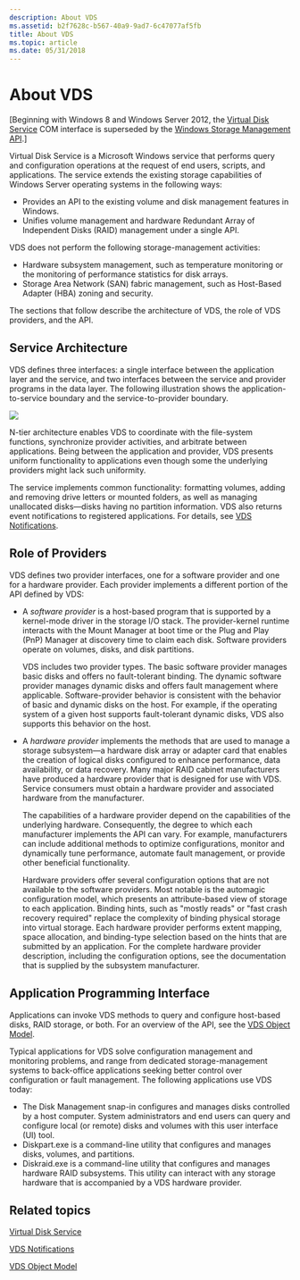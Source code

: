 ```yaml
---
description: About VDS
ms.assetid: b2f7628c-b567-40a9-9ad7-6c47077af5fb
title: About VDS
ms.topic: article
ms.date: 05/31/2018
---
```


# About VDS

\[Beginning with Windows 8 and Windows Server 2012, the [Virtual Disk Service](virtual-disk-service-portal.md) COM interface is superseded by the [Windows Storage Management API](/previous-versions/windows/desktop/stormgmt/windows-storage-management-api-portal).\]

Virtual Disk Service is a Microsoft Windows service that performs query and configuration operations at the request of end users, scripts, and applications. The service extends the existing storage capabilities of Windows Server operating systems in the following ways:

-   Provides an API to the existing volume and disk management features in Windows.
-   Unifies volume management and hardware Redundant Array of Independent Disks (RAID) management under a single API.

VDS does not perform the following storage-management activities:

-   Hardware subsystem management, such as temperature monitoring or the monitoring of performance statistics for disk arrays.
-   Storage Area Network (SAN) fabric management, such as Host-Based Adapter (HBA) zoning and security.

The sections that follow describe the architecture of VDS, the role of VDS providers, and the API.

## Service Architecture

VDS defines three interfaces: a single interface between the application layer and the service, and two interfaces between the service and provider programs in the data layer. The following illustration shows the application-to-service boundary and the service-to-provider boundary.

![](images/vdsoverview.png)

N-tier architecture enables VDS to coordinate with the file-system functions, synchronize provider activities, and arbitrate between applications. Being between the application and provider, VDS presents uniform functionality to applications even though some the underlying providers might lack such uniformity.

The service implements common functionality: formatting volumes, adding and removing drive letters or mounted folders, as well as managing unallocated disks—disks having no partition information. VDS also returns event notifications to registered applications. For details, see [VDS Notifications](vds-notification-model.md).

## Role of Providers

VDS defines two provider interfaces, one for a software provider and one for a hardware provider. Each provider implements a different portion of the API defined by VDS:

-   A *software provider* is a host-based program that is supported by a kernel-mode driver in the storage I/O stack. The provider-kernel runtime interacts with the Mount Manager at boot time or the Plug and Play (PnP) Manager at discovery time to claim each disk. Software providers operate on volumes, disks, and disk partitions.

    VDS includes two provider types. The basic software provider manages basic disks and offers no fault-tolerant binding. The dynamic software provider manages dynamic disks and offers fault management where applicable. Software-provider behavior is consistent with the behavior of basic and dynamic disks on the host. For example, if the operating system of a given host supports fault-tolerant dynamic disks, VDS also supports this behavior on the host.

-   A *hardware provider* implements the methods that are used to manage a storage subsystem—a hardware disk array or adapter card that enables the creation of logical disks configured to enhance performance, data availability, or data recovery. Many major RAID cabinet manufacturers have produced a hardware provider that is designed for use with VDS. Service consumers must obtain a hardware provider and associated hardware from the manufacturer.

    The capabilities of a hardware provider depend on the capabilities of the underlying hardware. Consequently, the degree to which each manufacturer implements the API can vary. For example, manufacturers can include additional methods to optimize configurations, monitor and dynamically tune performance, automate fault management, or provide other beneficial functionality.

    Hardware providers offer several configuration options that are not available to the software providers. Most notable is the automagic configuration model, which presents an attribute-based view of storage to each application. Binding hints, such as "mostly reads" or "fast crash recovery required" replace the complexity of binding physical storage into virtual storage. Each hardware provider performs extent mapping, space allocation, and binding-type selection based on the hints that are submitted by an application. For the complete hardware provider description, including the configuration options, see the documentation that is supplied by the subsystem manufacturer.

## Application Programming Interface

Applications can invoke VDS methods to query and configure host-based disks, RAID storage, or both. For an overview of the API, see the [VDS Object Model](vds-object-model.md).

Typical applications for VDS solve configuration management and monitoring problems, and range from dedicated storage-management systems to back-office applications seeking better control over configuration or fault management. The following applications use VDS today:

-   The Disk Management snap-in configures and manages disks controlled by a host computer. System administrators and end users can query and configure local (or remote) disks and volumes with this user interface (UI) tool.
-   Diskpart.exe is a command-line utility that configures and manages disks, volumes, and partitions.
-   Diskraid.exe is a command-line utility that configures and manages hardware RAID subsystems. This utility can interact with any storage hardware that is accompanied by a VDS hardware provider.

## Related topics

<dl> <dt>

[Virtual Disk Service](virtual-disk-service-portal.md)
</dt> <dt>

[VDS Notifications](vds-notification-model.md)
</dt> <dt>

[VDS Object Model](vds-object-model.md)
</dt> </dl>

 

 
